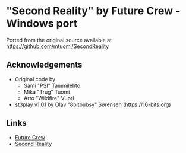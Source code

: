 # "Second Reality" by Future Crew - Windows port

Ported from the original source available at https://github.com/mtuomi/SecondReality

## Acknowledgements
- Original code by
  - Sami "PSI" Tammilehto
  - Mika "Trug" Tuomi
  - Arto "Wildfire" Vuori
- [st3play v1.01](https://pastebin.com/raw/AwRXZAw7) by Olav "8bitbubsy" Sørensen (https://16-bits.org)

## Links

- [Future Crew](http://www.wikipedia.org/wiki/Future_Crew)
- [Second Reality](http://www.wikipedia.org/wiki/Second_reality)
